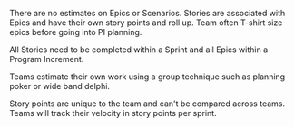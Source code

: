 There are no estimates on Epics or Scenarios.  Stories are associated with Epics and have their own story points and roll up. Team often T-shirt size epics before going into PI planning.  

All Stories need to be completed within a Sprint and all Epics within a Program Increment.

Teams estimate their own work using a group technique such as planning poker or wide band delphi. 

Story points are unique to the team and can't be compared across teams. Teams will track their velocity in story points per sprint. 